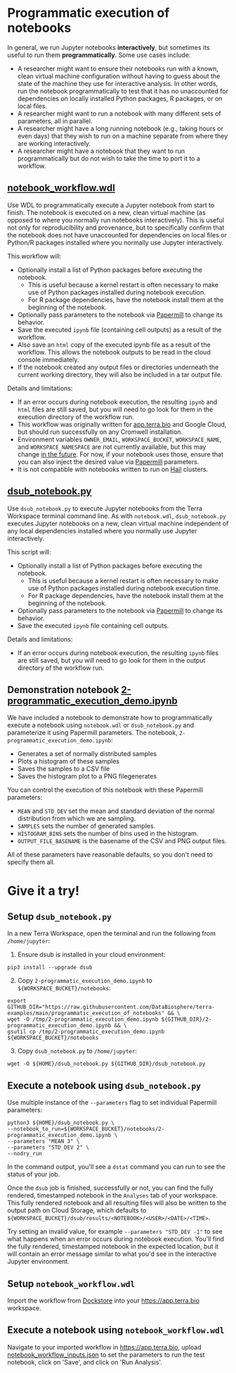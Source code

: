 # Programmatic execution of notebooks
In general, we run Jupyter notebooks **interactively**, but sometimes its useful to run them **programmatically**. Some use cases include:

* A researcher might want to ensure their notebooks run with a known, clean virtual machine configuration without having to guess about the state of the machine they use for interactive analysis. In other words, run the notebook programmatically to test that it has no unaccounted for dependencies on locally installed Python packages, R packages, or on local files.
* A researcher might want to run a notebook with many different sets of parameters, all in parallel.
* A researcher might have a long running notebook (e.g., taking hours or even days) that they wish to run on a machine separate from where they are working interactively.
* A researcher might have a notebook that they want to run programmatically but do not wish to take the time to port it to a workflow.

## [notebook_workflow.wdl](./notebook_workflow.wdl)

Use WDL to programmatically execute a Jupyter notebook from start to finish. The notebook is executed on a new, clean
virtual machine (as opposed to where you normally run notebooks interactively).
This is useful not only for reproducibility and provenance, but to specifically confirm that the notebook
does not have unaccounted for dependencies on local files or Python/R packages installed where you normally
use Jupyter interactively.

This workflow will:
* Optionally install a list of Python packages before executing the notebook.
  * This is useful because a kernel restart is often necessary to make use of Python packages installed during notebook execution.
  * For R package dependencies, have the notebook install them at the beginning of the notebook.
* Optionally pass parameters to the notebook via [Papermill](https://papermill.readthedocs.io/) to change its behavior.
* Save the executed `ipynb` file (containing cell outputs) as a result of the workflow.
* Also save an `html` copy of the executed ipynb file as a result of the workflow. This allows the notebook outputs to be read in the cloud console immediately.
* If the notebook created any output files or directories underneath the current working directory, they will also be included in a tar output file.

Details and limitations:
* If an error occurs during notebook execution, the resulting `ipynb` and `html` files are still saved, but
you will need to go look for them in the execution directory of the workflow run.
* This workflow was originally written for [app.terra.bio](https://app.terra.bio) and Google Cloud, but should run successfully on any Cromwell installation.
* Environment variables `OWNER_EMAIL`, `WORKSPACE_BUCKET`, `WORKSPACE_NAME`, and `WORKSPACE_NAMESPACE` are not currently available, but this may change [in the future](https://www.google.com/url?q=https://support.terra.bio/hc/en-us/community/posts/4411972716443-Make-workspace-environment-variables-available-in-workflow-configuration&sa=D&source=docs&ust=1661812248047678&usg=AOvVaw0jzAJVDbmwco9I4jFIu85L). For now, if your notebook uses those, ensure that you can also inject the desired value via [Papermill](https://papermill.readthedocs.io/) parameters.
* It is not compatible with notebooks written to run on [Hail](https://hail.is/) clusters.

## [dsub_notebook.py](./dsub_notebook.py)

Use `dsub_notebook.py` to execute Jupyter notebooks from the Terra Workspace terminal command line.  As with `notebook.wdl`,
`dsub_notebook.py` executes Jupyter notebooks on a new, clean virtual machine independent of any local dependencies installed where you normally use
Jupyter interactively.

This script will:
* Optionally install a list of Python packages before executing the notebook.
  * This is useful because a kernel restart is often necessary to make use of Python packages installed during notebook execution time.
  * For R package dependencies, have the notebook install them at the beginning of the notebook.
* Optionally pass parameters to the notebook via [Papermill](https://papermill.readthedocs.io/) to change its behavior.
* Save the executed `ipynb` file containing cell outputs.

Details and limitations:
* If an error occurs during notebook execution, the resulting `ipynb` files are still saved, but
you will need to go look for them in the output directory of the workflow run.

## Demonstration notebook [2-programmatic_execution_demo.ipynb](./2-programmatic_execution_demo.ipynb)

We have included a notebook to demonstrate how to programmatically execute a notebook using  `notebook.wdl` or
`dsub_notebook.py` and parameterize it using Papermill parameters. The notebook, `2-programmatic_execution_demo.ipynb`:

* Generates a set of normally distributed samples
* Plots a histogram of these samples
* Saves the samples to a CSV file
* Saves the histogram plot to a PNG filegenerates

You can control the execution of this notebook with these Papermill parameters:

* `MEAN` and `STD_DEV` set the mean and standard deviation of the normal distribution from which we are sampling.
* `SAMPLES` sets the number of generated samples.  
* `HISTOGRAM_BINS` sets the number of bins used in the histogram.
* `OUTPUT_FILE_BASENAME` is the basename of the CSV and PNG output files. 

All of these parameters have reasonable defaults, so you don't need to specify them all.

# Give it a try!

## Setup `dsub_notebook.py`

In a new Terra Workspace, open the terminal and run the following from `/home/jupyter`:

1. Ensure dsub is installed in your cloud environment:

```
pip3 install --upgrade dsub
```

2. Copy `2-programmatic_execution_demo.ipynb` to `${WORKSPACE_BUCKET}/notebooks`:
```
export GITHUB_DIR="https://raw.githubusercontent.com/DataBiosphere/terra-examples/main/programmatic_execution_of_notebooks" && \
wget -O /tmp/2-programmatic_execution_demo.ipynb ${GITHUB_DIR}/2-programmatic_execution_demo.ipynb && \
gsutil cp /tmp/2-programmatic_execution_demo.ipynb ${WORKSPACE_BUCKET}/notebooks
```

3. Copy `dsub_notebook.py` to `/home/jupyter`:
```
wget -O ${HOME}/dsub_notebook.py ${GITHUB_DIR}/dsub_notebook.py
```

## Execute a notebook using `dsub_notebook.py`

Use multiple instance of the `--parameters` flag to set individual Papermill parameters:

```
python3 ${HOME}/dsub_notebook.py \
--notebook_to_run=${WORKSPACE_BUCKET}/notebooks/2-programmatic_execution_demo.ipynb \
--parameters "MEAN 3" \
--parameters "STD_DEV 2" \
--nodry_run
```

In the command output, you'll see a `dstat` command you can run to see the status of your job.

Once the `dsub` job is  finished, successfully or not, you can find the fully rendered, timestamped notebook in the `Analyses`
tab of your workspace. This fully rendered notebook and all resulting files will also be written to the output path on
Cloud Storage, which defaults to `${WORKSPACE_BUCKET}/dsub/results/<NOTEBOOK>/<USER>/<DATE>/<TIME>`.

Try setting an invalid value, for example `--parameters "STD_DEV -1"` to see what happens when an error occurs during notebook
execution. You'll find the fully rendered, timestamped notebook in the expected location, but it will contain an error message
similar to what you'd see in the interactive Jupyter environment.

## Setup `notebook_workflow.wdl`

Import the workflow from [Dockstore](https://dockstore.org/workflows/github.com/DataBiosphere/terra-examples/notebook_workflow:v1.0.1?tab=info) into your https://app.terra.bio workspace.

## Execute a notebook using `notebook_workflow.wdl`

Navigate to your imported workflow in  https://app.terra.bio, upload [notebook_workflow_inputs.json](./notebook_workflow_inputs.json) to set the parameters to run the test notebook, click on 'Save', and click on 'Run Analysis'.